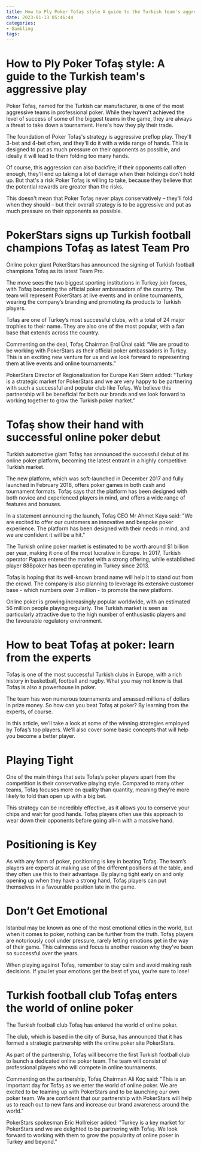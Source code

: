 ```yaml
---
title: How to Ply Poker Tofaş style A guide to the Turkish team's aggressive play
date: 2023-01-13 05:46:44
categories:
- Gambling
tags:
---
```



#  How to Ply Poker Tofaş style: A guide to the Turkish team's aggressive play

Poker Tofaş, named for the Turkish car manufacturer, is one of the most aggressive teams in professional poker. While they haven't achieved the level of success of some of the biggest teams in the game, they are always a threat to take down a tournament. Here's how they ply their trade.

The foundation of Poker Tofaş's strategy is aggressive preflop play. They'll 3-bet and 4-bet often, and they'll do it with a wide range of hands. This is designed to put as much pressure on their opponents as possible, and ideally it will lead to them folding too many hands.

Of course, this aggression can also backfire; if their opponents call often enough, they'll end up taking a lot of damage when their holdings don't hold up. But that's a risk Poker Tofaş is willing to take, because they believe that the potential rewards are greater than the risks.

This doesn't mean that Poker Tofaş never plays conservatively – they'll fold when they should – but their overall strategy is to be aggressive and put as much pressure on their opponents as possible.

#  PokerStars signs up Turkish football champions Tofaş as latest Team Pro

Online poker giant PokerStars has announced the signing of Turkish football champions Tofaş as its latest Team Pro.

The move sees the two biggest sporting institutions in Turkey join forces, with Tofaş becoming the official poker ambassadors of the country. The team will represent PokerStars at live events and in online tournaments, wearing the company’s branding and promoting its products to Turkish players.

Tofaş are one of Turkey’s most successful clubs, with a total of 24 major trophies to their name. They are also one of the most popular, with a fan base that extends across the country.

Commenting on the deal, Tofaş Chairman Erol Ünal said: “We are proud to be working with PokerStars as their official poker ambassadors in Turkey. This is an exciting new venture for us and we look forward to representing them at live events and online tournaments.”

PokerStars Director of Regionalization for Europe Kari Stern added: “Turkey is a strategic market for PokerStars and we are very happy to be partnering with such a successful and popular club like Tofaş. We believe this partnership will be beneficial for both our brands and we look forward to working together to grow the Turkish poker market.”

#  Tofaş show their hand with successful online poker debut

Turkish automotive giant Tofaş has announced the successful debut of its online poker platform, becoming the latest entrant in a highly competitive Turkish market.

The new platform, which was soft-launched in December 2017 and fully launched in February 2018, offers poker games in both cash and tournament formats. Tofaş says that the platform has been designed with both novice and experienced players in mind, and offers a wide range of features and bonuses.

In a statement announcing the launch, Tofaş CEO Mr Ahmet Kaya said: "We are excited to offer our customers an innovative and bespoke poker experience. The platform has been designed with their needs in mind, and we are confident it will be a hit."

The Turkish online poker market is estimated to be worth around $1 billion per year, making it one of the most lucrative in Europe. In 2017, Turkish operator Papara entered the market with a strong offering, while established player 888poker has been operating in Turkey since 2013.

Tofaş is hoping that its well-known brand name will help it to stand out from the crowd. The company is also planning to leverage its extensive customer base - which numbers over 3 million - to promote the new platform.

Online poker is growing increasingly popular worldwide, with an estimated 56 million people playing regularly. The Turkish market is seen as particularly attractive due to the high number of enthusiastic players and the favourable regulatory environment.

#  How to beat Tofaş at poker: learn from the experts

Tofaş is one of the most successful Turkish clubs in Europe, with a rich history in basketball, football and rugby. What you may not know is that Tofaş is also a powerhouse in poker.

The team has won numerous tournaments and amassed millions of dollars in prize money. So how can you beat Tofaş at poker? By learning from the experts, of course.

In this article, we’ll take a look at some of the winning strategies employed by Tofaş’s top players. We’ll also cover some basic concepts that will help you become a better player.

# Playing Tight

One of the main things that sets Tofaş’s poker players apart from the competition is their conservative playing style. Compared to many other teams, Tofaş focuses more on quality than quantity, meaning they’re more likely to fold than open up with a big bet.

This strategy can be incredibly effective, as it allows you to conserve your chips and wait for good hands. Tofaş players often use this approach to wear down their opponents before going all-in with a massive hand.

# Positioning is Key

As with any form of poker, positioning is key in beating Tofaş. The team’s players are experts at making use of the different positions at the table, and they often use this to their advantage. By playing tight early on and only opening up when they have a strong hand, Tofaş players can put themselves in a favourable position late in the game.

# Don’t Get Emotional
Istanbul may be known as one of the most emotional cities in the world, but when it comes to poker, nothing can be further from the truth. Tofaş players are notoriously cool under pressure, rarely letting emotions get in the way of their game. This calmness and focus is another reason why they’ve been so successful over the years.

When playing against Tofaş, remember to stay calm and avoid making rash decisions. If you let your emotions get the best of you, you’re sure to lose!

#  Turkish football club Tofaş enters the world of online poker

The Turkish football club Tofaş has entered the world of online poker.

The club, which is based in the city of Bursa, has announced that it has formed a strategic partnership with the online poker site PokerStars.

As part of the partnership, Tofaş will become the first Turkish football club to launch a dedicated online poker team. The team will consist of professional players who will compete in online tournaments. 

Commenting on the partnership, Tofaş Chairman Ali Koç said: "This is an important day for Tofaş as we enter the world of online poker. We are excited to be teaming up with PokerStars and to be launching our own poker team. We are confident that our partnership with PokerStars will help us to reach out to new fans and increase our brand awareness around the world."

PokerStars spokesman Eric Hollreiser added: "Turkey is a key market for PokerStars and we are delighted to be partnering with Tofaş. We look forward to working with them to grow the popularity of online poker in Turkey and beyond."